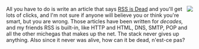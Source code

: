 <img src="http://scripting.com/images/2017/08/05/loveRss.png" border="0" align="right">All you have to do is write an article that says <a href="http://isrssdead.com/">RSS is Dead</a> and you'll get lots of clicks, and I'm not sure if anyone will believe you or think you're smart, but you are wrong. Those articles have been written for <i>decades, </i>and my friends RSS is built-in, like HTTP and HTML, DNS, SMTP, POP and all the other michegas that makes up the net. The stack never gives up anything. Also since it never was alive, how can it be dead, n'est-ce pas? 
